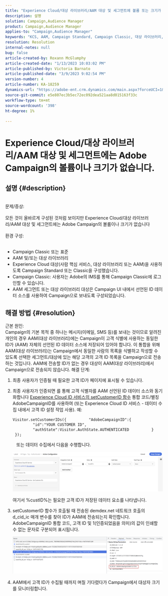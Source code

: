 ```yaml
---
title: "Experience Cloud/대상 라이브러리/AAM 대상 및 세그먼트에 볼륨 또는 크기가 없습니다. Adobe Campaign"
description: 설명
solution: Campaign,Audience Manager
product: Campaign,Audience Manager
applies-to: "Campaign,Audience Manager"
keywords: "KCS, AAM, Campaign Standard, Campaign Classic, 대상 라이브러리, 사람 핵심 서비스, Experience Cloud 대상"
resolution: Resolution
internal-notes: null
bug: false
article-created-by: Roxann McGlumphy
article-created-date: "1/13/2023 10:03:02 PM"
article-published-by: Victoria Barnato
article-published-date: "3/9/2023 9:02:54 PM"
version-number: 4
article-number: KA-18259
dynamics-url: "https://adobe-ent.crm.dynamics.com/main.aspx?forceUCI=1&pagetype=entityrecord&etn=knowledgearticle&id=39f51709-8e93-ed11-aad1-6045bd006a22"
source-git-commit: e5e807ec3b5ec72ec092dea521aa8d015163f33c
workflow-type: tm+mt
source-wordcount: '398'
ht-degree: 1%

---
```


# Experience Cloud/대상 라이브러리/AAM 대상 및 세그먼트에는 Adobe Campaign의 볼륨이나 크기가 없습니다.

## 설명 {#description}

<br>문제/증상:<br><br>
모든 것이 올바르게 구성된 것처럼 보이지만 Experience Cloud/대상 라이브러리/AAM 대상 및 세그먼트에는 Adobe Campaign의 볼륨이나 크기가 없습니다
<br><br>환경 구성:<br><br>
- Campaign Classic 또는 표준
- AAM 및/또는 대상 라이브러리
- Experience Cloud 대상(사람 핵심 서비스, 대상 라이브러리 또는 AAM)을 사용하도록 Campaign Standard 또는 Classic을 구성했습니다.
- Campaign Classic: 사용자는 Adobe의 IMS를 통해 Campaign Classic에 로그인할 수 있습니다.
- AAM 세그먼트 또는 대상 라이브러리 대상은 Campaign UI 내에서 선언된 ID 데이터 소스를 사용하여 Campaign으로 보내도록 구성되었습니다.



## 해결 방법 {#resolution}

근본 원인:<br>
Campaign의 기본 목적 중 하나는 메시지(이메일, SMS 등)를 보내는 것이므로 알려진 개인의 경우 AAM(대상 라이브러리)에는 Campaign이 고객 식별에 사용하는 동일한 ID가 (AAM) 자체의 선언된 ID 데이터 소스에 저장되어 있어야 합니다. 이 통합을 위해 AAM(대상 라이브러리)는 Campaign에서 동일한 사람의 목록을 식별하고 작성할 수 있도록 선택한 세그먼트/대상에 있는 해당 고객의 고객 ID 목록을 Campaign으로 전송하는 것입니다. AAM에 전송할 ID가 없는 경우 대상이 AAM(대상 라이브러리)에서 Campaign으로 전송되지 않습니다.
해결 단계:
1. 최종 사용자가 인증될 때 필요한 고객 ID가 페이지에 표시될 수 있습니다.
2. 최종 사용자가 인증되면 를 통해 고객 식별자를 AAM 선언된 ID 데이터 소스와 동기화합니다 [Experience Cloud ID 서비스의 setCustomerID 함수](https://experienceleague.adobe.com/docs/id-service/using/id-service-api/methods/setcustomerids.html?lang=en) 통합 코드/별칭 AdobeCampaignID를 사용하여 (또는 Experience Cloud ID 서비스 - 데이터 수집 내에서 고객 ID 설정 작업 사용). 예:






   ```
   Visitor.setCustomerIDs({          "AdobeCampaignID":{              "id":"YOUR CUSTOMER ID",              "authState":Visitor.AuthState.AUTHENTICATED          }      });
   ```







      또는 데이터 수집에서 다음을 수행합니다.



   ![](assets/4e9305cf-76a5-ec11-983f-0022480b028f.png)

   여기서 %custID%는 필요한 고객 ID가 저장된 데이터 요소를 나타냅니다.


3. setCustomerID 함수가 호출될 때 전송된 demdex.net 네트워크 호출의 d_cid_ic 매개 변수를 찾아 ID가 AAM에 전송되는지 확인합니다. AdobeCampaignID 통합 코드, 고객 ID 및 1(인증되었음을 의미)의 값이 인쇄할 수 없는 문자로 구분되어 표시됩니다. 

   ![](assets/4f9305cf-76a5-ec11-983f-0022480b028f.png)
4. AAM에서 고객 ID가 수집될 때까지 며칠 기다렸다가 Campaign에서 대상자 크기를 모니터링합니다.



